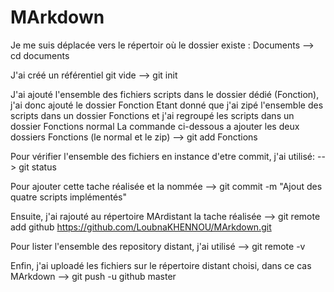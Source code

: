 # MArkdown
Je me suis déplacée vers le répertoir où le dossier existe : Documents 
--> cd documents

J'ai créé un référentiel git vide 
--> git init


J'ai ajouté l'ensemble des fichiers scripts dans le dossier dédié (Fonction), j'ai donc ajouté le dossier Fonction
Etant donné que j'ai zipé l'ensemble des scripts dans un dossier Fonctions et j'ai regroupé les scripts dans un dossier Fonctions normal
La commande ci-dessous a ajouter les deux dossiers Fonctions (le normal et le zip)
--> git add Fonctions

Pour vérifier l'ensemble des fichiers en instance d'etre commit, j'ai utilisé:
--> git status

Pour ajouter cette tache réalisée et la nommée
--> git commit -m "Ajout des quatre scripts implémentés"

Ensuite, j'ai rajouté au répertoire MArdistant la tache réalisée
--> git remote add github https://github.com/LoubnaKHENNOU/MArkdown.git

Pour lister l'ensemble des repository distant, j'ai utilisé
--> git remote -v

Enfin, j'ai uploadé les fichiers sur le répertoire distant choisi, dans ce cas MArkdown
--> git push -u github master

